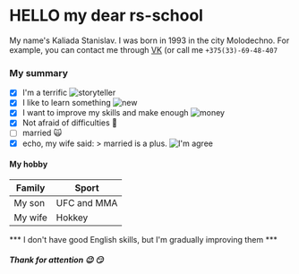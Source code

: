 # HELLO my dear rs-school #
My name's Kaliada Stanislav. I was born in 1993 in the city Molodechno. For example, you can contact me through [VK](https://vk.com/idkaliada) (or call me `+375(33)-69-48-407`

### My summary ###

- [x] I'm a terrific ![storyteller](hhttps://www.google.com/search?sa=G&hl=ru&tbs=simg:CAQSrwIJTxeLQ4yMo84aowILEKjU2AQaAghCDAsQsIynCBpiCmAIAxIoxRrqH7MfuxrDGqUQuhqyH-0fuBrHOo4u1jrVOuwkky6qL8o66ySjPxow2hJNZM5AD6hNXzQ86y-8r9sEVc67GEkF9NeZKd5ah7ugnaBxQCOQvTkvbiTPD2yFIAQMCxCOrv4IGgoKCAgBEgRaHzjoDAsQne3BCRqQAQocCglnZW50bGVtYW7apYj2AwsKCS9tLzAxOXA1cQoiCg5zZW5pb3IgY2l0aXplbtqliPYDDAoKL20vMDRuN2dtZwoYCgVodW1hbtqliPYDCwoJL20vMGRndzlyChkKBWVsZGVy2qWI9gMMCgovbS8wMjd2OXdrChcKA2Z1btqliPYDDAoKL20vMGRzOTlsaAw&sxsrf=ACYBGNQwO9-rCsRJosXLLntkwUIgdnYBdw:1581016098502&q=%D0%B2%D0%B5%D1%81%D0%B5%D0%BB%D1%8B%D1%85+%D0%BB%D1%8E%D0%B4%D0%B5%D0%B9&tbm=isch&ved=2ahUKEwjnsr33z73nAhUssaQKHRr_AScQwg4oAHoECAcQJw&biw=1821&bih=876#imgrc=gKLndPfCzttfzM)
- [x] I like to learn something ![new](https://www.google.com/search?q=%D0%BA%D0%B0%D1%80%D0%B8%D0%BA%D0%B0%D1%82%D1%83%D1%80%D0%B0+%D1%87%D0%B8%D1%82%D0%B0%D1%8E%D1%89%D0%B5%D0%B3%D0%BE+%D1%87%D0%B5%D0%BB%D0%BE%D0%B2%D0%B5%D0%BA%D0%B0&tbm=isch&ved=2ahUKEwjHocf5vL3nAhUUO1AKHdb-DWEQ2-cCegQIABAA&oq=%D0%BA%D0%B0%D1%80%D0%B8%D0%BA%D0%B0%D1%82%D1%83%D1%80%D0%B0+%D1%87%D0%B8%D1%82%D0%B0%D1%8E%D1%89%D0%B5%D0%B3%D0%BE+%D1%87%D0%B5%D0%BB%D0%BE%D0%B2%D0%B5%D0%BA%D0%B0&gs_l=img.3...156624.170297..170479...1.0..3.218.4736.0j34j2......0....1..gws-wiz-img.....10..35i39j0j35i362i39j0i131j0i67j0i30j0i5i30j0i8i30j0i24.HpWXB4xVYK8&ei=OlA8XsecI5T2wALW_beIBg&rlz=1C1CHBD_ruBY819BY819#imgrc=Kz2lBfvgJ9BTCM)
- [x] I want to improve my skills and make enough ![money](https://www.google.com/search?q=%D0%BA%D0%B0%D1%80%D0%B8%D0%BA%D0%B0%D1%82%D1%83%D1%80%D0%B0+%D0%B4%D0%B5%D0%BD%D1%8C%D0%B3%D0%B8&tbm=isch&ved=2ahUKEwih-MzLvb3nAhVZMRoKHcWjB6oQ2-cCegQIABAA&oq=%D0%BA%D0%B0%D1%80%D0%B8%D0%BA%D0%B0%D1%82%D1%83%D1%80%D0%B0+%D0%B4%D0%B5%D0%BD%D1%8C%D0%B3%D0%B8&gs_l=img.3..0.364616.370121..370423...2.0..0.160.1156.3j7......0....1..gws-wiz-img.......0i2j35i39j0i8i30j0i24.HwuU7m8ogJI&ei=5lA8XqHtJtniaMXHntAK&rlz=1C1CHBD_ruBY819BY819#imgrc=rZIaucQEiRP7PM)
- [x] Not afraid of difficulties :punch:
- [ ] married :scream_cat:
- [x] echo, my wife said: > married is a plus. ![I'm agree](https://www.google.com/search?q=%D0%BB%D0%B8%D1%86%D0%BE+%D0%BC%D1%83%D0%B6%D0%B0&tbm=isch&ved=2ahUKEwjAq4jvvL3nAhUjo7QKHUTlC8wQ2-cCegQIABAA&oq=%D0%BB%D0%B8%D1%86%D0%BE+%D0%BC%D1%83%D0%B6%D0%B0&gs_l=img.3...16311.18596..19935...0.0..0.142.520.0j4......0....1..gws-wiz-img.......0.07wCE3qzDC4&ei=JFA8XsCJI6PG0gXEyq_gDA&rlz=1C1CHBD_ruBY819BY819#imgrc=8dYny8dDKG44MM)

#### My hobby ####

|     Family    |     Sport     |
| ------------- | ------------- |
| My son        |  UFC and MMA  |
| My wife       |     Hokkey    |

*** I don't have good English skills, but I'm gradually improving them ***

##### Thank for attention :wink: :smirk:
